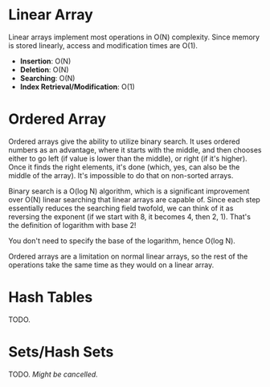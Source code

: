 # Linear Array

Linear arrays implement most operations in O(N) complexity.
Since memory is stored linearly, access and modification times are O(1).

- **Insertion**: O(N)
- **Deletion**: O(N)
- **Searching**: O(N)
- **Index Retrieval/Modification**: O(1)

# Ordered Array

Ordered arrays give the ability to utilize binary search.
It uses ordered numbers as an advantage, where it starts with the middle,
and then chooses either to go left (if value is lower than the middle), or right (if it's higher).
Once it finds the right elements, it's done (which, yes, can also be the middle of the array).
It's impossible to do that on non-sorted arrays.

Binary search is a O(log N) algorithm,
which is a significant improvement over O(N) linear searching that linear arrays are capable of.
Since each step essentially reduces the searching field twofold,
we can think of it as reversing the exponent (if we start with 8, it becomes 4, then 2, 1).
That's the definition of logarithm with base 2!

You don't need to specify the base of the logarithm, hence O(log N).

Ordered arrays are a limitation on normal linear arrays,
so the rest of the operations take the same time as they would on a linear array.

# Hash Tables

TODO.

# Sets/Hash Sets

TODO. *Might be cancelled.*
